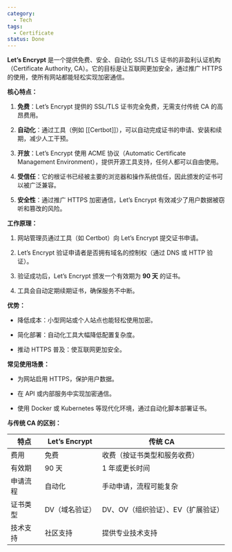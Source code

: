 ```yaml
---
category:
  - Tech
tags:
  - Certificate
status: Done
---
```

**Let’s Encrypt** 是一个提供免费、安全、自动化 SSL/TLS 证书的非盈利认证机构（Certificate Authority, CA）。它的目标是让互联网更加安全，通过推广 HTTPS 的使用，使所有网站都能轻松实现加密通信。

**核心特点：**

1. **免费**：Let’s Encrypt 提供的 SSL/TLS 证书完全免费，无需支付传统 CA 的高昂费用。

2. **自动化**：通过工具（例如 [[Certbot]]），可以自动完成证书的申请、安装和续期，减少人工干预。

3. **开放**：Let’s Encrypt 使用 ACME 协议（Automatic Certificate Management Environment），提供开源工具支持，任何人都可以自由使用。

4. **受信任**：它的根证书已经被主要的浏览器和操作系统信任，因此颁发的证书可以被广泛兼容。

5. **安全性**：通过推广 HTTPS 加密通信，Let’s Encrypt 有效减少了用户数据被窃听和篡改的风险。

**工作原理：**

1. 网站管理员通过工具（如 Certbot）向 Let’s Encrypt 提交证书申请。

2. Let’s Encrypt 验证申请者是否拥有域名的控制权（通过 DNS 或 HTTP 验证）。

3. 验证成功后，Let’s Encrypt 颁发一个有效期为 **90 天** 的证书。

4. 工具会自动定期续期证书，确保服务不中断。

**优势：**

- 降低成本：小型网站或个人站点也能轻松使用加密。

- 简化部署：自动化工具大幅降低配置复杂度。

- 推动 HTTPS 普及：使互联网更加安全。

**常见使用场景：**

- 为网站启用 HTTPS，保护用户数据。

- 在 API 或内部服务中实现加密通信。

- 使用 Docker 或 Kubernetes 等现代化环境，通过自动化脚本部署证书。

**与传统 CA 的区别：**

|**特点**| **Let’s Encrypt** |**传统 CA**|
|----|----|----|
|费用| 免费| 收费（按证书类型和服务收费）|
|有效期| 90 天| 1 年或更长时间|
|申请流程 |自动化| 手动申请，流程可能复杂|
|证书类型| DV（域名验证）| DV、OV（组织验证）、EV（扩展验证）|
|技术支持 |社区支持| 提供专业技术支持|
